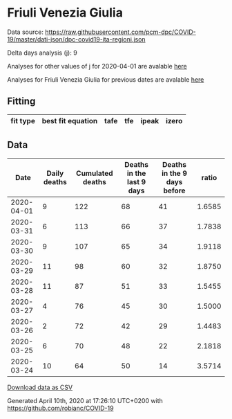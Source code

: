 # Friuli Venezia Giulia

Data source: https://raw.githubusercontent.com/pcm-dpc/COVID-19/master/dati-json/dpc-covid19-ita-regioni.json

Delta days analysis (j): 9

Analyses for other values of j for 2020-04-01 are avalable [here](../README.md)

Analyses for Friuli Venezia Giulia for previous dates are avalable [here](../../README.md)

## Fitting 
|fit type|best fit equation|tafe|tfe|ipeak|izero|
|-------|-----|--------|------|---|---|

## Data
|Date|Daily deaths|Cumulated deaths|Deaths in the last 9 days|Deaths in the 9 days before|ratio|
|----|----------|-----------|-------|--------------------|-----|
|2020-04-01|9|122|68|41|1.6585|
|2020-03-31|6|113|66|37|1.7838|
|2020-03-30|9|107|65|34|1.9118|
|2020-03-29|11|98|60|32|1.8750|
|2020-03-28|11|87|51|33|1.5455|
|2020-03-27|4|76|45|30|1.5000|
|2020-03-26|2|72|42|29|1.4483|
|2020-03-25|6|70|48|22|2.1818|
|2020-03-24|10|64|50|14|3.5714|

[Download data as CSV](COVID-19_friuli_venezia_giulia_j9_2020-04-01.csv)

Generated April 10th, 2020 at 17:26:10 UTC+0200 with https://github.com/robianc/COVID-19
